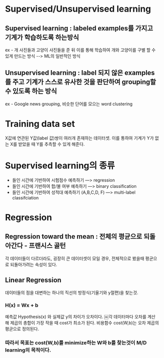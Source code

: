# Supervised/Unsupervised learning

## Supervised learning : labeled examples를 가지고 기계가 학습하도록 하는방식
ex - 개 사진들과 고양이 사진들을 준 뒤 이를 통해 학습하여 개와 고양이를 구별 할 수 있게 만드는 방식
--> ML의 일반적인 방식

## Unsupervised learning : label 되지 않은 examples를 주고 기계가 스스로 유사한 것을 판단하여 grouping할 수 있도록 하는 방식
ex - Google news grouping, 비슷한 단어를 모으는 word clustering


# Training data set
X값에 연관된 Y값(label 값)쌍이 여러개 존재하는 데이터셋.
이를 통하여 기계가 Y가 없는 X를 받았을 때 Y를 추측할 수 있게 해준다.



# Supervised learning의 종류

- 들인 시간에 기반하여 시험점수 예측하기 —> regression
- 들인 시간에 기반하여 합/불 여부 예측하기 —> binary classification
- 들인 시간에 기반하여 성적대 예측하기 (A,B,C,D, F) —> multi-label classifciation

# Regression

## Regression toward the mean : 전체의 평균으로 되돌아간다 - 프랜시스 골턴
각 데이터들이 다르더라도, 굉장히 큰 데이터셋이 모일 경우, 전체적으로 봤을때 평균으로 되돌아가려는 속성이 있다.

## Linear Regression
데이터들의 점을 대변하는 하나의 직선의 방정식(기울기와 y절편)을 찾는것.

### H(x) =  Wx + b
예측값 Hypothesis(x) 와 실제값 y의 차이가 오차이다.
￼각 데이터마다 오차를 계산해 제곱의 총합이 가장 작을 때 cost가 최소가 된다.
비용함수 cost(W,b)는 오차 제곱의 평균으로 정의된다.

### 따라서 목표는 cost(W,b)를 minimize하는 W와 b를 찾는것이 M/D learning의 목적이다.
